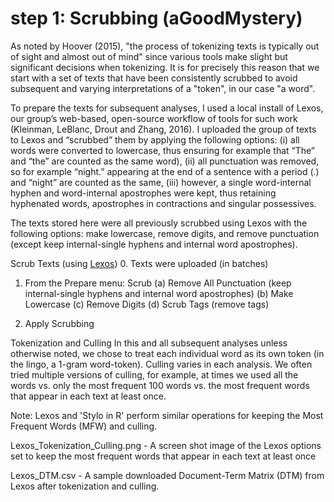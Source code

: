 # step 1: Scrubbing (aGoodMystery)

As noted by Hoover (2015), "the process of tokenizing texts is typically out of sight and almost out of mind" since various tools make slight but significant decisions when tokenizing. It is for precisely this reason that we start with a set of texts that have been consistently scrubbed to avoid subsequent and varying interpretations of a "token", in our case "a word". 

To prepare the texts for subsequent analyses, I used a local install of Lexos, our group’s web-based, open-source workflow of tools for such work (Kleinman, LeBlanc, Drout and Zhang, 2016). I uploaded the group of texts to Lexos and “scrubbed” them by applying the following options: (i) all words were converted to lowercase, thus ensuring for example that “The” and “the” are counted as the same word), (ii) all punctuation was removed, so for example “night.” appearing at the end of a sentence with a period (.) and “night” are counted as the same, (iii) however, a single word-internal hyphen and word-internal apostrophes were kept, thus retaining hyphenated words, apostrophes in contractions and singular possessives. 


The texts stored here were all previously scrubbed using Lexos with the following options: make lowercase, remove digits, and remove punctuation (except keep internal-single hyphens and internal word apostrophes). 


Scrub Texts (using [Lexos](http://lexos.wheatoncollege.edu))
0. Texts were uploaded (in batches)
1. From the Prepare menu: Scrub
    (a) Remove All Punctuation (keep internal-single hyphens and internal word apostrophes)
    (b) Make Lowercase
    (c) Remove Digits
    (d) Scrub Tags (remove tags)

2. Apply Scrubbing

Tokenization and Culling
In this and all subsequent analyses unless otherwise noted, we chose to treat each individual word as its own token (in the lingo, a 1-gram word-token). Culling varies in each analysis. We often tried multiple versions of culling, for example, at times we used all the words vs. only the most frequent 100 words vs. the most frequent words that appear in each text at least once.

Note:
Lexos and 'Stylo in R' perform similar operations for keeping the Most Frequent Words (MFW) and culling.

Lexos_Tokenization_Culling.png - A screen shot image of the Lexos options set to keep the most frequent words that appear in each text at least once

Lexos_DTM.csv - A sample downloaded Document-Term Matrix (DTM) from Lexos after tokenization and culling. 

